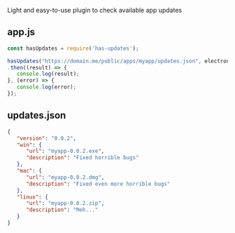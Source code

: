Light and easy-to-use plugin to check available app updates


## app.js
```javascript
const hasUpdates = require('has-updates');

hasUpdates("https://domain.me/public/apps/myapp/updates.json", electron.app.getVersion())
.then((result) => {
   console.log(result);
}, (error) => {
   console.log(error);
});

```


## updates.json
```json
{
   "version": "0.0.2",
   "win": {
      "url": "myapp-0.0.2.exe",
      "description": "Fixed horrible bugs"
   },
   "mac": {
      "url": "myapp-0.0.2.dmg",
      "description": "Fixed even more horrible bugs"
   },
   "linux": {
      "url": "myapp-0.0.2.zip",
      "description": "Meh..."
   }
}
```